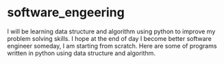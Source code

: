 # software_engeering
I will be learning data structure and algorithm using python to improve my problem solving skills.
I hope at the end of day I become better software engineer someday, I am starting from scratch.
Here are some of programs written in python using data structure and algorithm.
